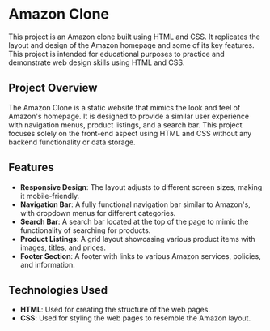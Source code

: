 # Amazon Clone
This project is an Amazon clone built using HTML and CSS. It replicates the layout and design of the Amazon homepage and some of its key features. This project is intended for educational purposes to practice and demonstrate web design skills using HTML and CSS.

## Project Overview

The Amazon Clone is a static website that mimics the look and feel of Amazon's homepage. It is designed to provide a similar user experience with navigation menus, product listings, and a search bar. This project focuses solely on the front-end aspect using HTML and CSS without any backend functionality or data storage.

## Features

- **Responsive Design**: The layout adjusts to different screen sizes, making it mobile-friendly.
- **Navigation Bar**: A fully functional navigation bar similar to Amazon's, with dropdown menus for different categories.
- **Search Bar**: A search bar located at the top of the page to mimic the functionality of searching for products.
- **Product Listings**: A grid layout showcasing various product items with images, titles, and prices.
- **Footer Section**: A footer with links to various Amazon services, policies, and information.

## Technologies Used

- **HTML**: Used for creating the structure of the web pages.
- **CSS**: Used for styling the web pages to resemble the Amazon layout.


